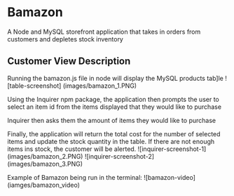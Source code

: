 # Bamazon
A Node and MySQL storefront application that takes in orders from customers and depletes stock inventory

## Customer View Description
Running the bamazon.js file in node will display the MySQL products tab]le
![table-screenshot] (images/bamazon_1.PNG)

Using the Inquirer npm package, the application then prompts the user to select an item id from the items displayed that they would like to purchase

Inquirer then asks them the amount of items they would like to purchase

Finally, the application will return the total cost for the number of selected items and update the stock quantity in the table.  If there are not enough items ins stock, the customer will be alerted. 
![inquirer-screenshot-1] (images/bamazon_2.PNG)
![inquirer-screenshot-2] (images/bamazon_3.PNG)

Example of Bamazon being run in the terminal:
![bamazon-video] (iamges/bamazon_video)




